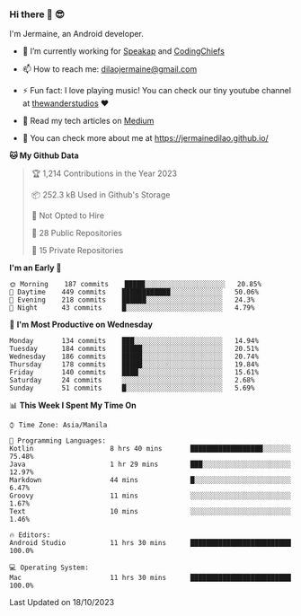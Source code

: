 ### Hi there 👋 😎
I'm Jermaine, an Android developer.

- 🔭 I’m currently working for [Speakap](https://www.speakap.com/) and [CodingChiefs](https://codingchiefs.com/en/)

- 📫 How to reach me: dilaojermaine@gmail.com

- ⚡ Fun fact: I love playing music! You can check our tiny youtube channel at [thewanderstudios](https://www.youtube.com/thewanderstudios) ♥️

- 📖 Read my tech articles on [Medium](https://jermainedilao.medium.com/)

- 👀 You can check more about me at https://jermainedilao.github.io/

<!--
**jermainedilao/jermainedilao** is a ✨ _special_ ✨ repository because its `README.md` (this file) appears on your GitHub profile.

Here are some ideas to get you started:

- 🔭 I’m currently working on ...
- 🌱 I’m currently learning ...
- 👯 I’m looking to collaborate on ...
- 🤔 I’m looking for help with ...
- 💬 Ask me about ...
- 📫 How to reach me: ...
- 😄 Pronouns: ...
- ⚡ Fun fact: ...
-->

<!--START_SECTION:waka-->
**🐱 My Github Data** 

> 🏆 1,214 Contributions in the Year 2023
 > 
> 📦 252.3 kB Used in Github's Storage 
 > 
> 🚫 Not Opted to Hire
 > 
> 📜 28 Public Repositories 
 > 
> 🔑 15 Private Repositories  
 > 
**I'm an Early 🐤** 

```text
🌞 Morning    187 commits    █████░░░░░░░░░░░░░░░░░░░░   20.85% 
🌆 Daytime    449 commits    ████████████░░░░░░░░░░░░░   50.06% 
🌃 Evening    218 commits    ██████░░░░░░░░░░░░░░░░░░░   24.3% 
🌙 Night      43 commits     █░░░░░░░░░░░░░░░░░░░░░░░░   4.79%

```
📅 **I'm Most Productive on Wednesday** 

```text
Monday       134 commits    ███░░░░░░░░░░░░░░░░░░░░░░   14.94% 
Tuesday      184 commits    █████░░░░░░░░░░░░░░░░░░░░   20.51% 
Wednesday    186 commits    █████░░░░░░░░░░░░░░░░░░░░   20.74% 
Thursday     178 commits    █████░░░░░░░░░░░░░░░░░░░░   19.84% 
Friday       140 commits    ████░░░░░░░░░░░░░░░░░░░░░   15.61% 
Saturday     24 commits     ░░░░░░░░░░░░░░░░░░░░░░░░░   2.68% 
Sunday       51 commits     █░░░░░░░░░░░░░░░░░░░░░░░░   5.69%

```


📊 **This Week I Spent My Time On** 

```text
⌚︎ Time Zone: Asia/Manila

💬 Programming Languages: 
Kotlin                   8 hrs 40 mins       ██████████████████░░░░░░░   75.48% 
Java                     1 hr 29 mins        ███░░░░░░░░░░░░░░░░░░░░░░   12.97% 
Markdown                 44 mins             █░░░░░░░░░░░░░░░░░░░░░░░░   6.47% 
Groovy                   11 mins             ░░░░░░░░░░░░░░░░░░░░░░░░░   1.67% 
Text                     10 mins             ░░░░░░░░░░░░░░░░░░░░░░░░░   1.46%

🔥 Editors: 
Android Studio           11 hrs 30 mins      █████████████████████████   100.0%

💻 Operating System: 
Mac                      11 hrs 30 mins      █████████████████████████   100.0%

```


 Last Updated on 18/10/2023
<!--END_SECTION:waka-->
